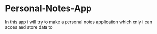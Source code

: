 # Personal-Notes-App
In this app i will try to make a personal notes application which only i can acces and store data to 
